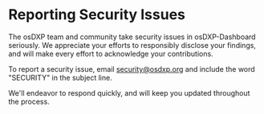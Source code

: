 # Reporting Security Issues

The osDXP team and community take security issues in osDXP-Dashboard seriously. We appreciate your efforts to responsibly disclose your findings, and will make every effort to acknowledge your contributions.

To report a security issue, email [security@osdxp.org](mailto:security@osdxp.org) and include the word "SECURITY" in the subject line.

We'll endeavor to respond quickly, and will keep you updated throughout the process.